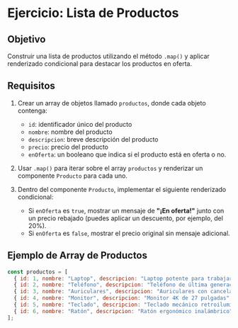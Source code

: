 # Ejercicio: Lista de Productos

## Objetivo
Construir una lista de productos utilizando el método `.map()` y aplicar renderizado condicional para destacar los productos en oferta.

## Requisitos
1. Crear un array de objetos llamado `productos`, donde cada objeto contenga:
   - `id`: identificador único del producto
   - `nombre`: nombre del producto
   - `descripcion`: breve descripción del producto
   - `precio`: precio del producto
   - `enOferta`: un booleano que indica si el producto está en oferta o no.

2. Usar `.map()` para iterar sobre el array `productos` y renderizar un componente `Producto` para cada uno.

3. Dentro del componente `Producto`, implementar el siguiente renderizado condicional:
   - Si `enOferta` es `true`, mostrar un mensaje de **"¡En oferta!"** junto con un precio rebajado (puedes aplicar un descuento, por ejemplo, del 20%).
   - Si `enOferta` es `false`, mostrar el precio original sin mensaje adicional.

## Ejemplo de Array de Productos
```javascript
const productos = [
  { id: 1, nombre: "Laptop", descripcion: "Laptop potente para trabajar y jugar", precio: 1200, enOferta: true },
  { id: 2, nombre: "Teléfono", descripcion: "Teléfono de última generación con gran cámara", precio: 800, enOferta: false },
  { id: 3, nombre: "Auriculares", descripcion: "Auriculares con cancelación de ruido", precio: 150, enOferta: true },
  { id: 4, nombre: "Monitor", descripcion: "Monitor 4K de 27 pulgadas", precio: 400, enOferta: false },
  { id: 5, nombre: "Teclado", descripcion: "Teclado mecánico retroiluminado", precio: 100, enOferta: true },
  { id: 6, nombre: "Ratón", descripcion: "Ratón ergonómico inalámbrico", precio: 50, enOferta: false }
];
